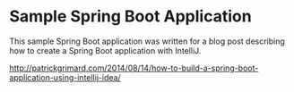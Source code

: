 # Sample Spring Boot Application #

This sample Spring Boot application was written for a blog post describing how to create a Spring Boot application with IntelliJ.


http://patrickgrimard.com/2014/08/14/how-to-build-a-spring-boot-application-using-intellij-idea/
